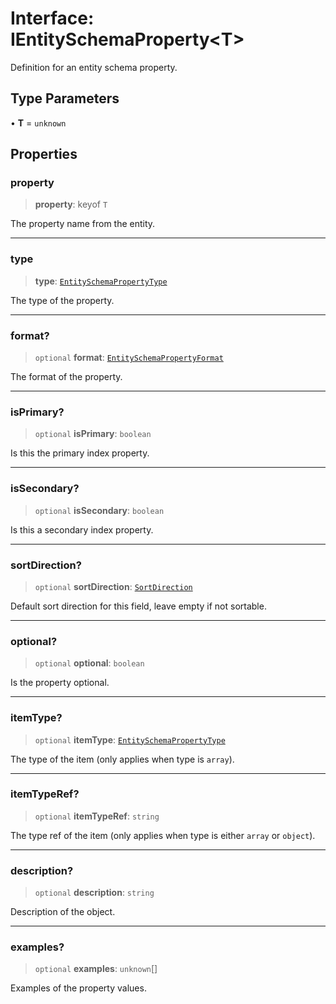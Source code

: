 # Interface: IEntitySchemaProperty\<T\>

Definition for an entity schema property.

## Type Parameters

• **T** = `unknown`

## Properties

### property

> **property**: keyof `T`

The property name from the entity.

***

### type

> **type**: [`EntitySchemaPropertyType`](../type-aliases/EntitySchemaPropertyType.md)

The type of the property.

***

### format?

> `optional` **format**: [`EntitySchemaPropertyFormat`](../type-aliases/EntitySchemaPropertyFormat.md)

The format of the property.

***

### isPrimary?

> `optional` **isPrimary**: `boolean`

Is this the primary index property.

***

### isSecondary?

> `optional` **isSecondary**: `boolean`

Is this a secondary index property.

***

### sortDirection?

> `optional` **sortDirection**: [`SortDirection`](../type-aliases/SortDirection.md)

Default sort direction for this field, leave empty if not sortable.

***

### optional?

> `optional` **optional**: `boolean`

Is the property optional.

***

### itemType?

> `optional` **itemType**: [`EntitySchemaPropertyType`](../type-aliases/EntitySchemaPropertyType.md)

The type of the item (only applies when type is `array`).

***

### itemTypeRef?

> `optional` **itemTypeRef**: `string`

The type ref of the item (only applies when type is either `array` or `object`).

***

### description?

> `optional` **description**: `string`

Description of the object.

***

### examples?

> `optional` **examples**: `unknown`[]

Examples of the property values.
